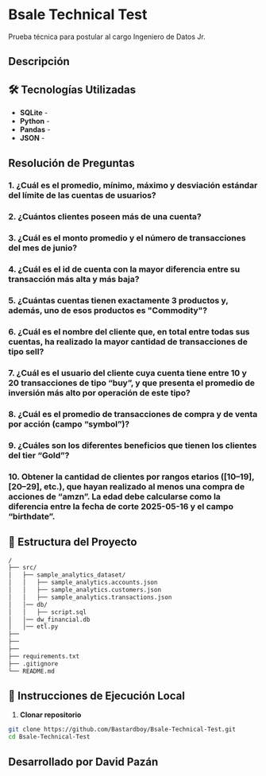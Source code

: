 # Bsale Technical Test
Prueba técnica para postular al cargo Ingeniero de Datos Jr.
## Descripción

## 🛠️ Tecnologías Utilizadas

- **SQLite** - 
- **Python** - 
- **Pandas** - 
- **JSON** -

## Resolución de Preguntas

### 1. ¿Cuál es el promedio, mínimo, máximo y desviación estándar del límite de las cuentas de usuarios?
### 2. ¿Cuántos clientes poseen más de una cuenta?
### 3. ¿Cuál es el monto promedio y el número de transacciones del mes de junio?
### 4. ¿Cuál es el id de cuenta con la mayor diferencia entre su transacción más alta y más baja?
### 5. ¿Cuántas cuentas tienen exactamente 3 productos y, además, uno de esos productos es "Commodity"?
### 6. ¿Cuál es el nombre del cliente que, en total entre todas sus cuentas, ha realizado la mayor cantidad de transacciones de tipo sell?
### 7. ¿Cuál es el usuario del cliente cuya cuenta tiene entre 10 y 20 transacciones de tipo “buy”, y que presenta el promedio de inversión más alto por operación de este tipo?
### 8. ¿Cuál es el promedio de transacciones de compra y de venta por acción (campo “symbol”)?
### 9. ¿Cuáles son los diferentes beneficios que tienen los clientes del tier “Gold”?
### 10. Obtener la cantidad de clientes por rangos etarios ([10–19], [20–29], etc.), que hayan realizado al menos una compra de acciones de “amzn”. La edad debe calcularse como la diferencia entre la fecha de corte 2025-05-16 y el campo “birthdate”.


## 📂 Estructura del Proyecto
```bash
/
├── src/
│   ├── sample_analytics_dataset/
│   │   ├── sample_analytics.accounts.json
│   │   ├── sample_analytics.customers.json
│   │   ├── sample_analytics.transactions.json
│   │── db/
│   │   ├── script.sql
│   │── dw_financial.db 
│   │── etl.py
├── 
├── 
├── 
├── requirements.txt
├── .gitignore
└── README.md
```

## 🚀 Instrucciones de Ejecución Local

1. **Clonar repositorio**
```bash
git clone https://github.com/Bastardboy/Bsale-Technical-Test.git
cd Bsale-Technical-Test
```

## Desarrollado por David Pazán 